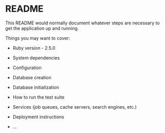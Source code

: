 # README

This README would normally document whatever steps are necessary to get the
application up and running.

Things you may want to cover:

* Ruby version - 2.5.0

* System dependencies

* Configuration

* Database creation

* Database initialization

* How to run the test suite

* Services (job queues, cache servers, search engines, etc.)

* Deployment instructions

* ...
